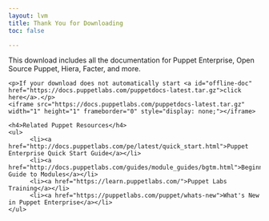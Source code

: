 ```yaml
---
layout: lvm
title: Thank You for Downloading
toc: false

---
```


<section>
    <p>This download includes all the documentation for Puppet Enterprise, Open Source Puppet, Hiera, Facter, and more.</p>

    <p>If your download does not automatically start <a id="offline-doc" href="https://docs.puppetlabs.com/puppetdocs-latest.tar.gz">click here</a>.</p>
    <iframe src="https://docs.puppetlabs.com/puppetdocs-latest.tar.gz" width="1" height="1" frameborder="0" style="display: none;"></iframe>

    <h4>Related Puppet Resources</h4>
    <ul>
          <li><a href="http://docs.puppetlabs.com/pe/latest/quick_start.html">Puppet Enterprise Quick Start Guide</a></li>
          <li><a href="http://docs.puppetlabs.com/guides/module_guides/bgtm.html">Beginner's Guide to Modules</a></li>
          <li><a href="https://learn.puppetlabs.com/">Puppet Labs Training</a></li>
          <li><a href="https://puppetlabs.com/puppet/whats-new">What's New in Puppet Enterprise</a></li>
    </ul>
</section>
